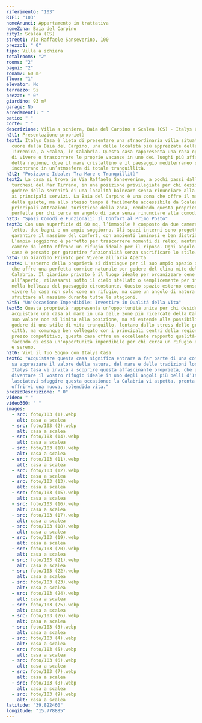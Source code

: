 ```yaml
---
riferimento: "103"
RIF1: "103"
nomeAnunci: Appartamento in trattativa
nomeZona: Baia del Carpino
city1: Scalea (CS)
street1: Via Raffaele Sanseverino, 100
prezzo1: " 0"
tipo: Villa a schiera
totalrooms: "2"
rooms: "2"
bagni: "2"
zonam2: 60 m²
floor: "1"
elevator: No
terrazzo: Si
prezzo: " 0"
giardino: 93 m²
garage: No
arredamenti: " "
patio: " "
corte: " "
descrizione: Villa a schiera, Baia del Carpino a Scalea (CS) - Italys Casa
h2t1: Presentazione proprietà
text1: Italys Casa è lieta di presentare una straordinaria villa situata nel
  cuore della Baia del Carpino, una delle località più apprezzate della Costa
  Tirrenica, a Scalea, in Calabria. Questa casa rappresenta una rara opportunità
  di vivere o trascorrere le proprie vacanze in uno dei luoghi più affascinanti
  della regione, dove il mare cristallino e il paesaggio mediterraneo si
  incontrano in un’atmosfera di totale tranquillità.
h2t2: "Posizione Ideale: Tra Mare e Tranquillità"
text2: La casa si trova in Via Raffaele Sanseverino, a pochi passi dalle acque
  turchesi del Mar Tirreno, in una posizione privilegiata per chi desidera
  godere della serenità di una località balneare senza rinunciare alla vicinanza
  ai principali servizi. La Baia del Carpino è una zona che offre il massimo
  della quiete, ma allo stesso tempo è facilmente accessibile da Scalea e dalle
  principali attrazioni turistiche della zona, rendendo questa proprietà
  perfetta per chi cerca un angolo di pace senza rinunciare alla comodità.
h2t3: "Spazi Comodi e Funzionali: Il Confort al Primo Posto"
text3: Con una superficie di 60 mq, l’immobile è composto da due camere da
  letto, due bagni e un ampio soggiorno. Gli spazi interni sono progettati per
  garantire il massimo del comfort, con ambienti luminosi e ben distribuiti.
  L’ampio soggiorno è perfetto per trascorrere momenti di relax, mentre le
  camere da letto offrono un rifugio ideale per il riposo. Ogni angolo della
  casa è pensato per garantire funzionalità senza sacrificare lo stile.
h2t4: Un Giardino Privato per Vivere all’aria Aperta
text4: L'esterno della proprietà si distingue per il suo ampio spazio di 95 mq,
  che offre una perfetta cornice naturale per godere del clima mite della
  Calabria. Il giardino privato è il luogo ideale per organizzare cene
  all’aperto, rilassarsi sotto il cielo stellato o semplicemente per immergersi
  nella bellezza del paesaggio circostante. Questo spazio esterno consente di
  vivere la casa non solo come un rifugio, ma come un angolo di natura da
  sfruttare al massimo durante tutte le stagioni.
h2t5: "Un'Occasione Imperdibile: Investire in Qualità della Vita"
text5: Questa proprietà rappresenta un'opportunità unica per chi desidera
  acquistare una casa al mare in una delle zone più ricercate della Calabria. Il
  suo valore non si limita alla posizione, ma si estende alla possibilità di
  godere di uno stile di vita tranquillo, lontano dallo stress delle grandi
  città, ma comunque ben collegato con i principali centri della regione. Con un
  prezzo competitivo, questa casa offre un eccellente rapporto qualità-prezzo,
  facendo di essa un'opportunità imperdibile per chi cerca un rifugio esclusivo
  e sereno.
h2t6: Vivi il Tuo Sogno con Italys Casa
text6: "Acquistare questa casa significa entrare a far parte di una comunità che
  sa apprezzare il valore della natura, del mare e delle tradizioni locali.
  Italys Casa vi invita a scoprire questa affascinante proprietà, che potrebbe
  diventare il vostro rifugio ideale in uno degli angoli più belli d’Italia. Non
  lasciatevi sfuggire questa occasione: la Calabria vi aspetta, pronta a
  offrirvi una nuova, splendida vita."
prezzoDescrizione: " 0"
video: " "
video360: " "
images:
  - src: foto/103 (1).webp
    alt: casa a scalea
  - src: foto/103 (2).webp
    alt: casa a scalea
  - src: foto/103 (14).webp
    alt: casa a scalea
  - src: foto/103 (10).webp
    alt: casa a scalea
  - src: foto/103 (11).webp
    alt: casa a scalea
  - src: foto/103 (12).webp
    alt: casa a scalea
  - src: foto/103 (13).webp
    alt: casa a scalea
  - src: foto/103 (15).webp
    alt: casa a scalea
  - src: foto/103 (16).webp
    alt: casa a scalea
  - src: foto/103 (17).webp
    alt: casa a scalea
  - src: foto/103 (18).webp
    alt: casa a scalea
  - src: foto/103 (19).webp
    alt: casa a scalea
  - src: foto/103 (20).webp
    alt: casa a scalea
  - src: foto/103 (21).webp
    alt: casa a scalea
  - src: foto/103 (22).webp
    alt: casa a scalea
  - src: foto/103 (23).webp
    alt: casa a scalea
  - src: foto/103 (24).webp
    alt: casa a scalea
  - src: foto/103 (25).webp
    alt: casa a scalea
  - src: foto/103 (26).webp
    alt: casa a scalea
  - src: foto/103 (3).webp
    alt: casa a scalea
  - src: foto/103 (4).webp
    alt: casa a scalea
  - src: foto/103 (5).webp
    alt: casa a scalea
  - src: foto/103 (6).webp
    alt: casa a scalea
  - src: foto/103 (7).webp
    alt: casa a scalea
  - src: foto/103 (8).webp
    alt: casa a scalea
  - src: foto/103 (9).webp
    alt: casa a scalea
latitude: "39.822460"
longitude: "15.778885"
---
```

